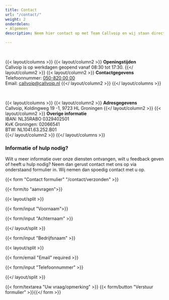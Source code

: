 ```yaml
---
title: Contact
url: "/contact/"
weight: 2
onderdelen:
- Algemeen
description: Neem hier contact op met Team Callvoip en wij staan direct paraat met passend advies op jouw vragen. Callvoip, Koldingweg 19 -1, 9723 HL Groningen

---
```

<br>

{{< layout/columns >}}
{{< layout/column2 >}}
**Openingstijden** <br> Callvoip is op werkdagen geopend vanaf 08:30 tot 17:30.
{{</ layout/column2 >}}
{{< layout/column2 >}}
**Contactgegevens** <br> Telefoonnummer: [050-820 00 00](tel:+31508200000) <br> Email: [callvoip@callvoip.nl](https://www.callvoiptelefonie.nl/contact/contactgegevens/)
{{</ layout/column2 >}}
{{</ layout/columns >}}

<br>

{{< layout/columns >}}
{{< layout/column2 >}}
**Adresgegevens** <br>
Callvoip, Koldingweg 19 -1, 9723 HL Groningen
{{</ layout/column2 >}}
{{< layout/column2 >}}
**Overige informatie**
<br>IBAN: NL35RABO 0329402501 <br> KvK Groningen: 02066541 <br> BTW: NL1041.63.252.B01 <br>
{{</ layout/column2 >}}
{{</ layout/columns >}}<br>

### Informatie of hulp nodig?

Wilt u meer informatie over onze diensten ontvangen, wilt u feedback geven of heeft u hulp nodig? Neem dan gerust contact met ons op via onderstaand formulier in. Wij nemen dan spoedig contact met u op.

{{< form "Contact formulier" "/contact/verzonden" >}}

<input type="hidden" id="formlayout" name="formlayout" value="d-126942c712c44ec98eb3f158d6b2c826" class="hidden">
    
{{< form/to "aanvragen">}}

{{< layout/split >}}

{{< form/input "Voornaam">}}

{{< form/input "Achternaam" >}}

{{</ layout/split >}}

{{< form/input "Bedrijfsnaam" >}}

{{< layout/split >}}

{{< form/email "Email" required >}}

{{< form/input "Telefoonnummer" >}}

{{</ layout/split >}}

{{< form/textarea "Uw vraag/opmerking" >}} {{< form/button "Verstuur formulier" >}}{{</ form >}}
